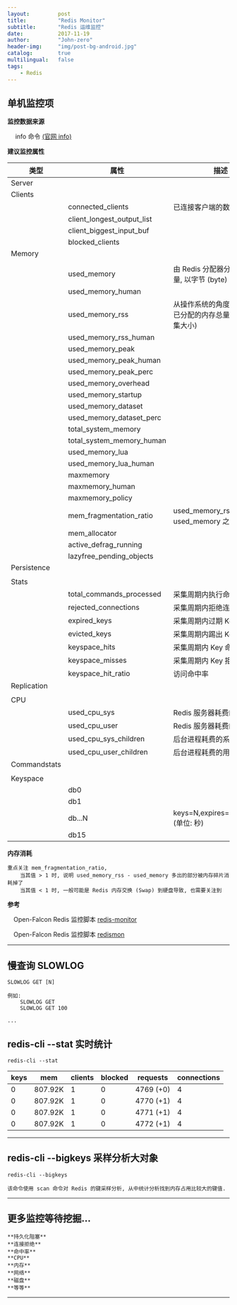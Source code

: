 ```yaml
---
layout:     	post
title:        	"Redis Monitor"
subtitle:     	"Redis 运维监控"
date:         	2017-11-19
author:       	"John-zero"
header-img: 	"img/post-bg-android.jpg"
catalog:      	true
multilingual: 	false
tags:
    - Redis
---
```



## 单机监控项

**监控数据来源**

&#8194;&#8194; info 命令 <a href="https://redis.io/commands/info" target="_blank">(官网 info)</a> 
	
**建议监控属性**

 类型 		| 属性 | 描述
------------|-------------------------------|---------------------------------------------------------------------------	
Server 		| 								|
Clients 	| 								|
			| connected_clients 			| 已连接客户端的数量
			| client_longest_output_list	|
			| client_biggest_input_buf	 	|
			| blocked_clients				|
Memory 		| 								|
			|								|
			| used_memory 					| 由 Redis 分配器分配的内存总量, 以字节 (byte) 为单位
			| used_memory_human				|
			| used_memory_rss 				| 从操作系统的角度, 返回 Redis 已分配的内存总量 (俗称常驻集大小)
			| used_memory_rss_human			| 
			| used_memory_peak				|
			| used_memory_peak_human		|
			| used_memory_peak_perc			|
			| used_memory_overhead			|
			| used_memory_startup			|
			| used_memory_dataset			|
			| used_memory_dataset_perc		|
			| total_system_memory			|
			| total_system_memory_human		|
			| used_memory_lua				|
			| used_memory_lua_human			|
			| maxmemory						|
			| maxmemory_human				|
			| maxmemory_policy				|
			| mem_fragmentation_ratio 		| used_memory_rss 和 used_memory 之间的比率
			| mem_allocator					|
			| active_defrag_running	 		|
			| lazyfree_pending_objects		|
Persistence	| 								|	
			|								|
Stats 		| 								|
			| total_commands_processed 		| 采集周期内执行命令总数
			| rejected_connections 			| 采集周期内拒绝连接总数
			| expired_keys 					| 采集周期内过期 Key 总数
			| evicted_keys 					| 采集周期内踢出 Key 总数
			| keyspace_hits 				| 采集周期内 Key 命中总数	
			| keyspace_misses 				| 采集周期内 Key 拒绝总数
			| keyspace_hit_ratio 			| 访问命中率
Replication | 								|
			|								|
CPU			| 								|
			| used_cpu_sys 					| Redis 服务器耗费的系统 CPU
			| used_cpu_user 				| Redis 服务器耗费的用户 CPU
			| used_cpu_sys_children 		| 后台进程耗费的系统 CPU
			| used_cpu_user_children 		| 后台进程耗费的用户 CPU
Commandstats|								|
			|								|		
Keyspace	| 								|
			| db0							|
			| db1							|
			| db...N						| keys=N,expires=N,avg_ttl=N (单位: 秒)
			| db15							|
		
**内存消耗**

	重点关注 mem_fragmentation_ratio, 
		当其值 > 1 时, 说明 used_memory_rss - used_memory 多出的部分被内存碎片消耗掉了
		当其值 < 1 时, 一般可能是 Redis 内存交换 (Swap) 到硬盘导致, 也需要关注到
		
		
**参考**

&#8194;&#8194;Open-Falcon Redis 监控脚本 <a href="https://github.com/iambocai/falcon-monit-scripts/tree/master/redis" target="_blank">redis-monitor</a>
	
&#8194;&#8194;Open-Falcon Redis 监控脚本 <a href="https://github.com/ZhuoRoger/redismon" target="_blank">redismon</a> 
	
***


## 慢查询 SLOWLOG

	SLOWLOG GET [N]

	例如:
		SLOWLOG GET
		SLOWLOG GET 100
		
	...	
	

## redis-cli --stat 实时统计

	redis-cli --stat
	
keys      | mem      | clients | blocked | requests            | connections
----------|----------|---------|---------|---------------------|------------
0         | 807.92K  | 1       | 0       | 4769 (+0)           | 4           
0         | 807.92K  | 1       | 0       | 4770 (+1)           | 4           
0         | 807.92K  | 1       | 0       | 4771 (+1)           | 4           
0         | 807.92K  | 1       | 0       | 4772 (+1)           | 4

***


## redis-cli --bigkeys 采样分析大对象

	redis-cli --bigkeys
	
	该命令使用 scan 命令对 Redis 的键采样分析, 从中统计分析找到内存占用比较大的键值.

***


## 更多监控等待挖掘...

	**持久化阻塞**
	**连接拒绝**
	**命中率**
	**CPU**
	**内存**
	**网络**
	**磁盘**
	**等等**

***

	
	